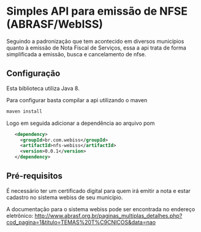 # Simples API para emissão de NFSE (ABRASF/WebISS)

Seguindo a padronização que tem acontecido em diversos municípios quanto à emissão de Nota Fiscal de Serviços, essa a api trata de forma simplificada a emissão, busca e cancelamento de nfse.

## Configuração
Esta biblioteca utiliza Java 8.

Para configurar basta compilar a api utilizando o maven

```groovy
maven install
```

Logo em seguida adicionar a dependência ao arquivo pom

```xml
   <dependency>
     <groupId>br.com.webiss</groupId>
     <artifactId>nfs-webiss</artifactId>
     <version>0.0.1</version>
   </dependency>
   ```
## Pré-requisitos

É necessário ter um certificado digital para quem irá emitir a nota e estar cadastro no sistema webiss de seu município.

A documentação para o sistema webiss pode ser encontrada no endereço eletrônico: http://www.abrasf.org.br/paginas_multiplas_detalhes.php?cod_pagina=1&titulo=TEMAS%20T%C9CNICOS&data=nao
